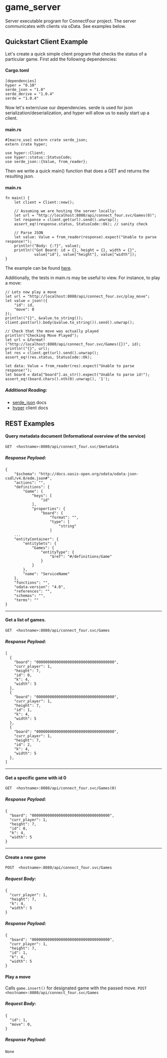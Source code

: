 # game_server
Server executable program for ConnectFour project. The server communicates with clients via oData. See examples below.

## Quickstart Client Example
Let's create a quick simple client program that checks the status of a particular game. First add the following dependencies:
#### Cargo.toml
```
[dependencies]           
hyper = "0.10"           
serde_json = "1.0"       
serde_derive = "1.0.4"   
serde = "1.0.4"          
```
Now let's extern/use our dependencies. serde is used for json serialization/deserialization, and hyper will allow us to easily start up a client. 
#### main.rs
```
#[macro_use] extern crate serde_json;  
extern crate hyper;                    
                                       
use hyper::Client;                     
use hyper::status::StatusCode;         
use serde_json::{Value, from_reader};  
```
Then we write a quick main() function that does a GET and returns the resulting json. 
#### main.rs
```
fn main() {                                                                       
    let client = Client::new();                                                   
                                                                                  
    // Assuming we are hosting the server locally:                                
    let url = "http://localhost:8080/api/connect_four.svc/Games(0)";              
    let response = client.get(url).send().unwrap();                               
    assert_eq!(response.status, StatusCode::Ok); // sanity check                  
                                                                                  
    // Parse JSON                                                                 
    let value: Value = from_reader(response).expect("Unable to parse response!"); 
    println!("Body: {:?}", value);                                                
    println!("Got Board: id = {}, height = {}, width = {}",                       
             value["id"], value["height"], value["width"]);                       
}                                                                                 
```
The example can be found [here](https://github.com/mmgeorge/game_client_example).

Additionally, the tests in main.rs may be useful to view. For instance, to play a move: 
```
// Lets now play a move                                                         
let url = "http://localhost:8080/api/connect_four.svc/play_move";               
let value = json!({                                                             
    "id": id,                                                                   
    "move": 0                                                                   
});                                                                             
println!("{}", &value.to_string());                                             
client.post(url).body(&value.to_string()).send().unwrap();                      
                                                                                
// Check that the move was actually played                                      
println!("Checking Move Played");                                               
let url = &format!("http://localhost:8080/api/connect_four.svc/Games({})", id); 
println!("{}", url);                                                            
let res = client.get(url).send().unwrap();                                      
assert_eq!(res.status, StatusCode::Ok);                                         
                                                                                
let data: Value = from_reader(res).expect("Unable to parse response!");         
let board = data["board"].as_str().expect("Unable to parse id!");               
assert_eq!(board.chars().nth(0).unwrap(), '1');                                 
```


##### Additional Reading: 
- [serde_json](https://docs.serde.rs/serde_json/) docs
- [hyper](https://hyper.rs/hyper/v0.10.9/hyper/client/struct.Client.html) client docs

## REST Examples
#### Query metadata document (Informational overview of the service)

`GET  <hostname>:8080/api/connect_four.svc/$metadata`

##### Response Payload:
```
{
    "$schema": "http://docs.oasis-open.org/odata/odata-json-csdl/v4.0/edm.json#",
    "actions": "",
    "definitions": {
        "Game": {
            "keys": [
                "id"
            ],
            "properties": {
                "board": {
                    "format": "",
                    "type": [
                        "string"
                    ]
    ...
    "entityContainer": {
        "entitySets": {
            "Games": {
                "entityType": {
                    "$ref": "#/definitions/Game"
                }
            }
        },
        "name": "ServiceName"
    },
    "functions": "",
    "odata-version": "4.0",
    "references": "",
    "schemas": "",
    "terms": ""
}
```
---

#### Get a list of games. 
`GET  <hostname>:8080/api/connect_four.svc/Games`

##### Response Payload:
```
[
  {
    "board": "00000000000000000000000000000000000",
    "curr_player": 1,
    "height": 7,
    "id": 0,
    "k": 4,
    "width": 5
  },
  {
    "board": "00000000000000000000000000000000000",
    "curr_player": 1,
    "height": 7,
    "id": 1,
    "k": 4,
    "width": 5
  },
  {
    "board": "00000000000000000000000000000000000",
    "curr_player": 1,
    "height": 7,
    "id": 2,
    "k": 4,
    "width": 5
  },
]
```
---

#### Get a specific game with id 0
`GET  <hostname>:8080/api/connect_four.svc/Games(0)`

##### Response Payload:
```
{
  "board": "00000000000000000000000000000000000",
  "curr_player": 1,
  "height": 7,
  "id": 0,
  "k": 4,
  "width": 5
}
```
---

#### Create a new game
`POST  <hostname>:8080/api/connect_four.svc/Games`
##### Request Body:
```
{
  "curr_player": 1,
  "height": 7,
  "k": 4,
  "width": 5
}
```

##### Response Payload:
```
{
  "board": "00000000000000000000000000000000000",
  "curr_player": 1,
  "height": 7,
  "id": 1,
  "k": 4,
  "width": 5
}
```


#### Play a move
Calls `game.insert()` for designated game with the passed move.
`POST  <hostname>:8080/api/connect_four.svc/Games`
##### Request Body:
```
{
  "id": 1,
  "move": 0,
}
```

##### Response Payload:
```
None
```
